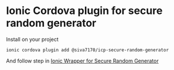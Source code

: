 Ionic Cordova plugin for secure random generator
================================================

Install on your project

``` 
ionic cordova plugin add @siva7170/icp-secure-random-generator
```

And follow step in [Ionic Wrapper for Secure Random Generator](https://www.npmjs.com/package/@siva7170/inw-secure-random-generator)